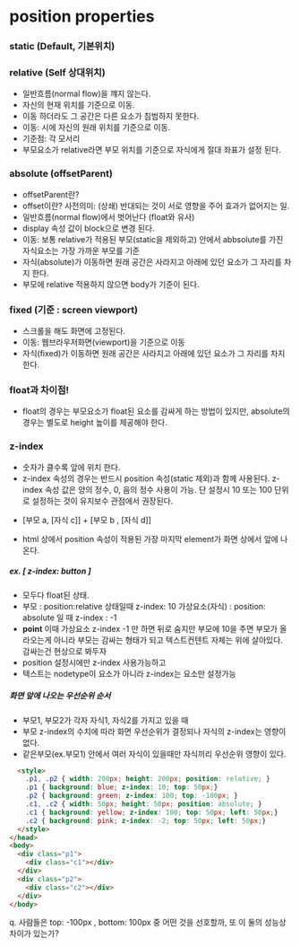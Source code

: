# position properties

### static (Default, 기본위치)

### relative (Self 상대위치)
  - 일반흐름(normal flow)을 꺠지 않는다.
  - 자신의 현재 위치를 기준으로 이동.
  - 이동 하더라도 그 공간은 다른 요소가 침범하지 못한다.
  - 이동: 시에 자신의 원래 위치를 기준으로 이동.
  - 기준점: 각 모서리 
  - 부모요소가 relative라면 부모 위치를 기준으로 자식에게 절대 좌표가 설정 된다.

### absolute (offsetParent)
  - offsetParent란?
  - offset이란? 사전의미: (상쇄) 반대되는 것이 서로 영향을 주어 효과가 없어지는 일.
  - 일반흐름(normal flow)에서 벗어난다 (float와 유사)
  - display 속성 값이 block으로 변경 된다.
  - 이동: 보통 relative가 적용된 부모(static을 제외하고) 안에서 abbsolute를 가진 자식요소는 가장 가까운 부모를 기준 
  - 자식(absolute)가 이동하면 원래 공간은 사라지고 아래에 있던 요소가 그 자리를 차지 한다. 
  - 부모에 relative 적용하지 않으면 body가 기준이 된다. 

### fixed (기준 : screen viewport)
  - 스크롤을 해도 화면에 고정된다.
  - 이동: 웹브라우저화면(viewport)을 기준으로 이동
   - 자식(fixed)가 이동하면 원래 공간은 사라지고 아래에 있던 요소가 그 자리를 차지 한다.

### float과 차이점!
- float의 경우는 부모요소가 float된 요소를 감싸게 하는 방법이 있지만, absolute의 경우는 별도로 height 높이를 제공해야 한다.

### z-index
  - 숫자가 클수록 앞에 위치 한다.
  - z-index 속성의 경우는 반드시 position 속성(static 제외)과 함께 사용된다.
  z-index 속성 값은 양의 정수, 0, 음의 정수 사용이 가능. 단 설정시 10 또는 100 단위로 설정하는 것이
  유지보수 관점에서 권장된다.
  * [부모 a, [자식 c]] + [부모 b , [자식 d]]
  - html 상에서 position 속성이 적용된 가장 마지막 element가 화면 상에서 앞에 나온다. 


##### ex. [ z-index: button ]
  - 모두다 float된 상태.
  - 부모 : position:relative 상태일때 z-index: 10
  가상요소(자식) : position: absolute 일 때 z-index : -1
  - **point** 
  이때 가상요소 z-index -1 만 하면 뒤로 숨지만 부모에 10을 주면 부모가 올라오는게 아니라 부모는 감싸는 형태가 되고 텍스트컨텐트 자체는 위에 살아있다. 감싸는건 현상으로 봐두자
  - position 설정시에만 z-index 사용가능하고
  - 텍스트는 nodetype이 요소가 아니라 z-index는 요소만 설정가능

##### 화면 앞에 나오는 우선순위 순서
- 부모1, 부모2가 각자 자식1, 자식2를 가지고 있을 때 
- 부모 z-index의 수치에 따라 화면 우선순위가 결정되나
자식의 z-index는 영향이 없다. 
- 같은부모(ex.부모1) 안에서 여러 자식이 있을때만 자식끼리 우선순위 영향이 있다.

```html
  <style>
    .p1, .p2 { width: 200px; height: 200px; position: relative; }
    .p1 { background: blue; z-index: 10; top: 50px;}
    .p2 { background: green; z-index: 100; top: -100px; }
    .c1, .c2 { width: 50px; height: 50px; position: absolute; }
    .c1 { background: yellow; z-index: 100; top: 50px; left: 50px;}
    .c2 { background: pink; z-index: -2; top: 50px; left: 50px;}
  </style>
</head>
<body>
  <div class="p1">
    <div class="c1"></div>
  </div>
  <div class="p2">
    <div class="c2"></div>
  </div>
</body>
```



q. 사람들은 top: -100px ,  bottom: 100px 중 어떤 것을 선호할까, 또 이 둘의 성능상 차이가 있는가? 
